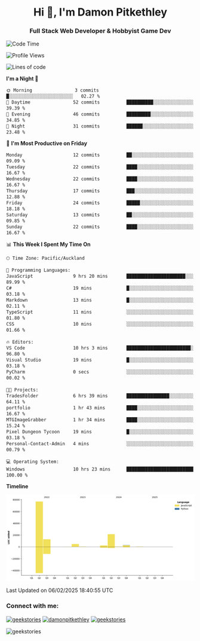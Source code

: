 <h1 align="center">Hi 👋, I'm Damon Pitkethley</h1>
<h3 align="center">Full Stack Web Developer & Hobbyist Game Dev</h3>

<!--START_SECTION:waka-->
![Code Time](http://img.shields.io/badge/Code%20Time-36%20hrs%2044%20mins-blue)

![Profile Views](http://img.shields.io/badge/Profile%20Views-0-blue)

![Lines of code](https://img.shields.io/badge/From%20Hello%20World%20I%27ve%20Written-121.6%20thousand%20lines%20of%20code-blue)

**I'm a Night 🦉** 

```text
🌞 Morning                3 commits           █░░░░░░░░░░░░░░░░░░░░░░░░   02.27 % 
🌆 Daytime                52 commits          ██████████░░░░░░░░░░░░░░░   39.39 % 
🌃 Evening                46 commits          █████████░░░░░░░░░░░░░░░░   34.85 % 
🌙 Night                  31 commits          ██████░░░░░░░░░░░░░░░░░░░   23.48 % 
```
📅 **I'm Most Productive on Friday** 

```text
Monday                   12 commits          ██░░░░░░░░░░░░░░░░░░░░░░░   09.09 % 
Tuesday                  22 commits          ████░░░░░░░░░░░░░░░░░░░░░   16.67 % 
Wednesday                22 commits          ████░░░░░░░░░░░░░░░░░░░░░   16.67 % 
Thursday                 17 commits          ███░░░░░░░░░░░░░░░░░░░░░░   12.88 % 
Friday                   24 commits          █████░░░░░░░░░░░░░░░░░░░░   18.18 % 
Saturday                 13 commits          ██░░░░░░░░░░░░░░░░░░░░░░░   09.85 % 
Sunday                   22 commits          ████░░░░░░░░░░░░░░░░░░░░░   16.67 % 
```


📊 **This Week I Spent My Time On** 

```text
🕑︎ Time Zone: Pacific/Auckland

💬 Programming Languages: 
JavaScript               9 hrs 20 mins       ██████████████████████░░░   89.99 % 
C#                       19 mins             █░░░░░░░░░░░░░░░░░░░░░░░░   03.18 % 
Markdown                 13 mins             █░░░░░░░░░░░░░░░░░░░░░░░░   02.11 % 
TypeScript               11 mins             ░░░░░░░░░░░░░░░░░░░░░░░░░   01.80 % 
CSS                      10 mins             ░░░░░░░░░░░░░░░░░░░░░░░░░   01.66 % 

🔥 Editors: 
VS Code                  10 hrs 3 mins       ████████████████████████░   96.80 % 
Visual Studio            19 mins             █░░░░░░░░░░░░░░░░░░░░░░░░   03.18 % 
PyCharm                  0 secs              ░░░░░░░░░░░░░░░░░░░░░░░░░   00.02 % 

🐱‍💻 Projects: 
TradesFolder             6 hrs 39 mins       ████████████████░░░░░░░░░   64.11 % 
portfolio                1 hr 43 mins        ████░░░░░░░░░░░░░░░░░░░░░   16.67 % 
MTGImageGrabber          1 hr 34 mins        ████░░░░░░░░░░░░░░░░░░░░░   15.24 % 
Pixel Dungeon Tycoon     19 mins             █░░░░░░░░░░░░░░░░░░░░░░░░   03.18 % 
Personal-Contact-Admin   4 mins              ░░░░░░░░░░░░░░░░░░░░░░░░░   00.79 % 

💻 Operating System: 
Windows                  10 hrs 23 mins      █████████████████████████   100.00 % 
```

**Timeline**

![Lines of Code chart](https://raw.githubusercontent.com/GeekStories/GeekStories/main/assets/bar_graph.png)


 Last Updated on 06/02/2025 18:40:55 UTC
<!--END_SECTION:waka-->

<h3 align="left">Connect with me:</h3>
<p align="left">
<a href="https://twitter.com/geekstories" target="blank"><img align="center" src="https://raw.githubusercontent.com/rahuldkjain/github-profile-readme-generator/master/src/images/icons/Social/twitter.svg" alt="geekstories" height="30" width="40" /></a>
<a href="https://linkedin.com/in/damonpitkethley" target="blank"><img align="center" src="https://raw.githubusercontent.com/rahuldkjain/github-profile-readme-generator/master/src/images/icons/Social/linked-in-alt.svg" alt="damonpitkethley" height="30" width="40" /></a>
<a href="https://www.leetcode.com/geekstories" target="blank"><img align="center" src="https://raw.githubusercontent.com/rahuldkjain/github-profile-readme-generator/master/src/images/icons/Social/leet-code.svg" alt="geekstories" height="30" width="40" /></a>
</p>

<p><img align="center" src="https://github-readme-streak-stats.herokuapp.com/?user=geekstories&" alt="geekstories" /></p>
